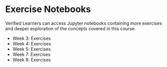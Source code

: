 # Exercise Notebooks

Verified Learners can access Jupyter notebooks containing more exercises and deeper exploration of the concepts covered in this course.

* Week 3: Exercises
* Week 4: Exercises
* Week 5: Exercises
* Week 7: Exercises
* Week 8: Exercises